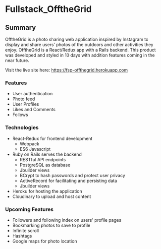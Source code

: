 # Fullstack_OfftheGrid

## Summary


OfftheGrid is a photo sharing web application inspired by Instagram to display and share users' photos of the outdoors and other activities they enjoy. OfftheGrid is a React/Redux app with a Rails backend. This product was developed and styled in 10 days with addition features coming in the near future.

Visit the live site here: https://fsp-offthegrid.herokuapp.com


### Features
* User authentication
* Photo feed
* User Profiles
* Likes and Comments
* Follows


### Technologies


* React-Redux for frontend development
    * Webpack
    * ES6 Javascript
* Ruby on Rails serves the backend
    * RESTful API endpoints
    * PostgreSQL as database
    * Jbuilder views
    * BCrypt to hash passwords and protect user privacy
    * ActiveRecord for facilitating and persisting data
    * Jbuilder views
* Heroku for hosting the application
* Cloudinary to upload and host content


### Upcoming Features


* Followers and following index on users' profile pages
* Bookmarking photos to save to profile
* Infinite scroll
* Hashtags
* Google maps for photo location
